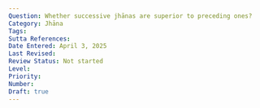 ```yaml
---
Question: Whether successive jhānas are superior to preceding ones?
Category: Jhāna
Tags:
Sutta References:
Date Entered: April 3, 2025
Last Revised:
Review Status: Not started
Level: 
Priority: 
Number: 
Draft: true
---
```


